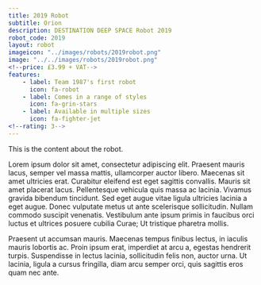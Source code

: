 ```yaml
---
title: 2019 Robot
subtitle: Orion
description: DESTINATION DEEP SPACE Robot 2019
robot_code: 2019
layout: robot
imageicon: "../images/robots/2019robot.png"
image: "../../images/robots/2019robot.png"
<!--price: £3.99 + VAT-->
features:
    - label: Team 1987's first robot
      icon: fa-robot
    - label: Comes in a range of styles
      icon: fa-grin-stars
    - label: Available in multiple sizes
      icon: fa-fighter-jet
<!--rating: 3-->
---
```


This is the content about the robot.

Lorem ipsum dolor sit amet, consectetur adipiscing elit. Praesent mauris lacus, semper vel massa mattis, ullamcorper auctor libero. Maecenas sit amet ultricies erat. Curabitur eleifend est eget sagittis convallis. Mauris sit amet placerat lacus. Pellentesque vehicula quis massa ac lacinia. Vivamus gravida bibendum tincidunt. Sed eget augue vitae ligula ultricies lacinia a eget augue. Donec vulputate metus ut ante scelerisque sollicitudin. Nullam commodo suscipit venenatis. Vestibulum ante ipsum primis in faucibus orci luctus et ultrices posuere cubilia Curae; Ut tristique pharetra mollis. 

Praesent ut accumsan mauris. Maecenas tempus finibus lectus, in iaculis mauris lobortis ac. Proin ipsum erat, imperdiet at arcu a, egestas hendrerit turpis. Suspendisse in lectus lacinia, sollicitudin felis non, auctor urna. Ut lacinia, ligula a cursus fringilla, diam arcu semper orci, quis sagittis eros quam nec ante.

